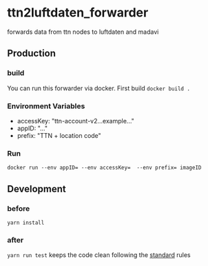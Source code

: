 # ttn2luftdaten_forwarder
forwards data from ttn nodes to luftdaten and madavi

## Production

### build
You can run this forwarder via docker.
First build
```docker build .```
### Environment Variables
- accessKey: "ttn-account-v2...example..."
- appID: "..."
- prefix: "TTN + location code"

### Run
```docker run --env appID= --env accessKey=  --env prefix= imageID```

## Development
### before
```yarn install```
### after
```yarn run test```
 keeps the code clean following the  [standard](https://www.npmjs.com/package/standard) rules
